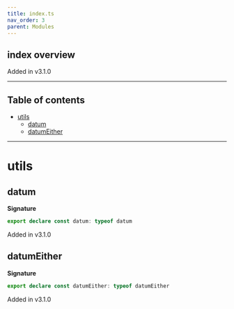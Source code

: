 ```yaml
---
title: index.ts
nav_order: 3
parent: Modules
---
```


## index overview

Added in v3.1.0

---

<h2 class="text-delta">Table of contents</h2>

- [utils](#utils)
  - [datum](#datum)
  - [datumEither](#datumeither)

---

# utils

## datum

**Signature**

```ts
export declare const datum: typeof datum
```

Added in v3.1.0

## datumEither

**Signature**

```ts
export declare const datumEither: typeof datumEither
```

Added in v3.1.0
